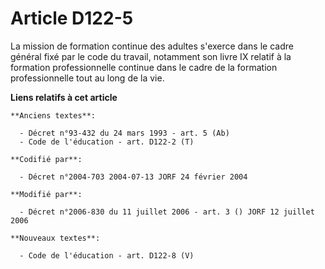 # Article D122-5

La mission de formation continue des adultes s'exerce dans le cadre général fixé par le code du travail, notamment son livre
IX relatif à la formation professionnelle continue dans le cadre de la formation professionnelle tout au long de la vie.

**Liens relatifs à cet article**

	**Anciens textes**:

	  - Décret n°93-432 du 24 mars 1993 - art. 5 (Ab)
	  - Code de l'éducation - art. D122-2 (T)

	**Codifié par**:

	  - Décret n°2004-703 2004-07-13 JORF 24 février 2004

	**Modifié par**:

	  - Décret n°2006-830 du 11 juillet 2006 - art. 3 () JORF 12 juillet 2006

	**Nouveaux textes**:

	  - Code de l'éducation - art. D122-8 (V)
